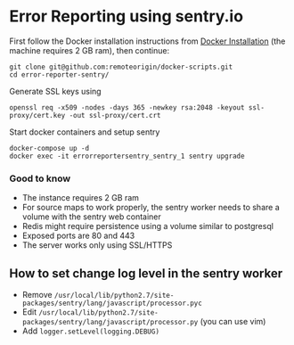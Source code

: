 # Error Reporting using sentry.io

First follow the Docker installation instructions from [Docker Installation](../docker-installation.md) (the machine requires 2 GB ram), then continue:

    git clone git@github.com:remoteorigin/docker-scripts.git
    cd error-reporter-sentry/

Generate SSL keys using

    openssl req -x509 -nodes -days 365 -newkey rsa:2048 -keyout ssl-proxy/cert.key -out ssl-proxy/cert.crt

Start docker containers and setup sentry

    docker-compose up -d
    docker exec -it errorreportersentry_sentry_1 sentry upgrade



### Good to know

- The instance requires 2 GB ram
- For source maps to work properly, the sentry worker needs to share a volume with the sentry web container
- Redis might require persistence using a volume similar to postgresql
- Exposed ports are 80 and 443
- The server works only using SSL/HTTPS

## How to set change log level in the sentry worker

- Remove  `/usr/local/lib/python2.7/site-packages/sentry/lang/javascript/processor.pyc`
- Edit `/usr/local/lib/python2.7/site-packages/sentry/lang/javascript/processor.py` (you can use vim)
- Add `logger.setLevel(logging.DEBUG)`
